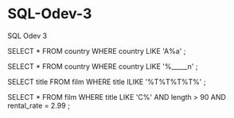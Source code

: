 # SQL-Odev-3
SQL Odev 3

SELECT * FROM country WHERE country LIKE 'A%a' ;

SELECT * FROM country WHERE  country LIKE '%_____n' ;

SELECT title FROM film WHERE title ILIKE '%T%T%T%T%' ;

SELECT * FROM film WHERE title LIKE 'C%' AND length > 90 AND rental_rate = 2.99 ;
